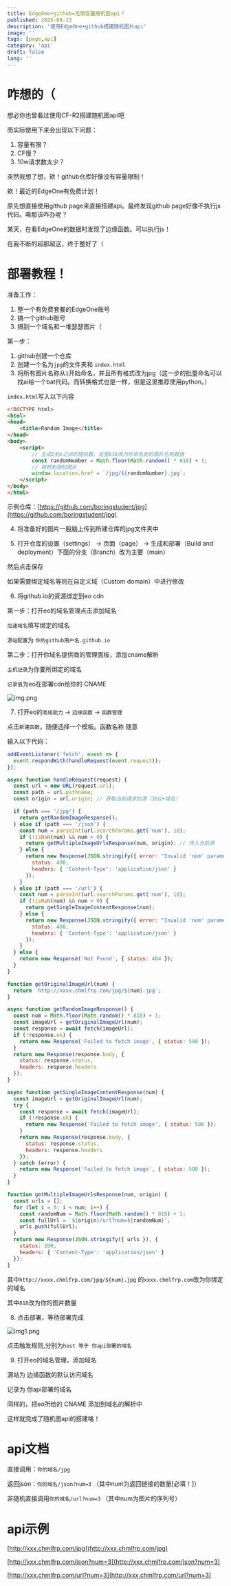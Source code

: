 ```yaml
---
title: EdgeOne+github=无限容量随机图api？
published: 2025-08-13
description: '使用EdgeOne+github搭建随机图片api'
image: ''
tags: [page,api]
category: 'api'
draft: false 
lang: ''
---
```


# 咋想的（
想必你也曾看过使用CF-R2搭建随机图api吧

而实际使用下来会出现以下问题：

1. 容量有限？
2. CF慢？
3. 10w请求数太少？

突然我想了想，欸！github仓库好像没有容量限制！

欸！最近的EdgeOne有免费计划！

原先想直接使用github page来直接搭建api。最终发现github page好像不执行js代码。嘶那该咋办呢？

某天，在看EdgeOne的数据时发现了边缘函数。可以执行js！

在我不断的超那超这，终于整好了（

# 部署教程！

准备工作：

1. 整一个有免费套餐的EdgeOne账号
2. 搞一个github账号
3. 搞到一个域名和一堆瑟瑟图片（

第一步：

1. github创建一个仓库
2. 创建一个名为`jpg`的文件夹和 `index.html`
3. 将所有图片名称从`1`开始命名，并且所有格式改为jpg（这一步的批量命名可以找ai给一个bat代码。而转换格式也是一样，但是这里推荐使用python。）

`index.html`写入以下内容

```html
<!DOCTYPE html>
<html>
<head>
    <title>Random Image</title>
</head>
<body>
    <script>
        // 生成1到x之间的随机数，这里818改为你命名到的图片名称数值
        const randomNumber = Math.floor(Math.random() * 818) + 1;
        // 跳转到随机图片
        window.location.href = `/jpg/${randomNumber}.jpg`;
    </script>
</body>
</html>
```

示例仓库：[https://github.com/boringstudent/jpg](https://github.com/boringstudent/jpg)

4. 将准备好的图片一股脑上传到所建仓库的jpg文件夹中

5. 打开仓库的设置（settings） -> 页面（page） -> 生成和部署（Build and deployment）下面的分支（Branch）改为主要（main）

然后点击保存

如果需要绑定域名等则在自定义域（Custom domain）中进行修改

6. 将github.io的资源绑定到eo cdn

第一步：打开eo的域名管理点击添加域名

`加速域名`填写绑定的域名

`源站配置`为 `你的github用户名.github.io`

第二步：打开你域名提供商的管理面板，添加cname解析

`主机记录`为你要所绑定的域名

`记录值`为eo在部署cdn给你的	CNAME 

![img.png](eo-tc/img.png)

7. 打开eo的`高级能力` -> `边缘函数` -> `函数管理`

点击`新建函数`，随便选择一个模板。函数名称 随意

输入以下代码：

```javascript
addEventListener('fetch', event => {
  event.respondWith(handleRequest(event.request));
});

async function handleRequest(request) {
  const url = new URL(request.url);
  const path = url.pathname;
  const origin = url.origin; // 获取当前请求的源（协议+域名）

  if (path === '/jpg') {
    return getRandomImageResponse();
  } else if (path === '/json') {
    const num = parseInt(url.searchParams.get('num'), 10);
    if (!isNaN(num) && num > 0) {
      return getMultipleImageUrlsResponse(num, origin); // 传入当前源
    } else {
      return new Response(JSON.stringify({ error: "Invalid 'num' parameter. Please provide a positive integer." }), {
        status: 400,
        headers: { 'Content-Type': 'application/json' }
      });
    }
  } else if (path === '/url') {
    const num = parseInt(url.searchParams.get('num'), 10);
    if (!isNaN(num) && num > 0) {
      return getSingleImageContentResponse(num);
    } else {
      return new Response(JSON.stringify({ error: "Invalid 'num' parameter. Please provide a positive integer." }), {
        status: 400,
        headers: { 'Content-Type': 'application/json' }
      });
    }
  } else {
    return new Response('Not Found', { status: 404 });
  }
}

function getOriginalImageUrl(num) {
  return `http://xxxx.chmlfrp.com/jpg/${num}.jpg`;
}

async function getRandomImageResponse() {
  const num = Math.floor(Math.random() * 818) + 1;
  const imageUrl = getOriginalImageUrl(num);
  const response = await fetch(imageUrl);
  if (!response.ok) {
    return new Response('Failed to fetch image', { status: 500 });
  }
  return new Response(response.body, {
    status: response.status,
    headers: response.headers
  });
}

async function getSingleImageContentResponse(num) {
  const imageUrl = getOriginalImageUrl(num);
  try {
    const response = await fetch(imageUrl);
    if (!response.ok) {
      return new Response('Failed to fetch image', { status: 500 });
    }
    return new Response(response.body, {
      status: response.status,
      headers: response.headers
    });
  } catch (error) {
    return new Response('Failed to fetch image', { status: 500 });
  }
}

function getMultipleImageUrlsResponse(num, origin) {
  const urls = [];
  for (let i = 0; i < num; i++) {
    const randomNum = Math.floor(Math.random() * 818) + 1;
    const fullUrl = `${origin}/url?num=${randomNum}`;
    urls.push(fullUrl);
  }
  return new Response(JSON.stringify({ urls }), {
    status: 200,
    headers: { 'Content-Type': 'application/json' }
  });
}
```

其中`http://xxxx.chmlfrp.com/jpg/${num}.jpg` 的`xxxx.chmlfrp.com`改为你绑定的域名

其中`818`改为你的图片数量

8. 点击部署，等待部署完成

![img1.png](eo-tc/img1.png)

点击触发规则,分别为`host 等于 你api部署的域名`

9. 打开eo的域名管理，添加域名

源站为 边缘函数的默认访问域名

记录为 你api部署的域名

同样的，把eo所给的	CNAME 添加到域名的解析中

这样就完成了随机图api的搭建咯！

# api文档

直接调用：`你的域名/jpg`

返回json：`你的域名/json?num=3` （其中num为返回链接的数量[必填！]）

非随机直接调用`你的域名/url?num=3` （其中num为图片的序列号）

# api示例

[http://xxx.chmlfrp.com/jpg](http://xxx.chmlfrp.com/jpg)

[http://xxx.chmlfrp.com/json?num=3](http://xxx.chmlfrp.com/json?num=3)

[http://xxx.chmlfrp.com/url?num=3](http://xxx.chmlfrp.com/url?num=3)

